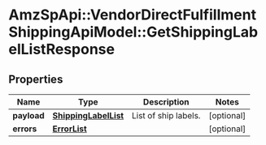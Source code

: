# AmzSpApi::VendorDirectFulfillmentShippingApiModel::GetShippingLabelListResponse

## Properties
Name | Type | Description | Notes
------------ | ------------- | ------------- | -------------
**payload** | [**ShippingLabelList**](ShippingLabelList.md) | List of ship labels. | [optional] 
**errors** | [**ErrorList**](ErrorList.md) |  | [optional] 


